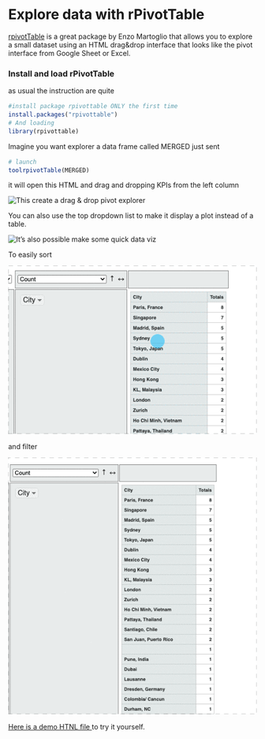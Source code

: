 # Explore data with rPivotTable

[rpivotTable](https://cran.r-project.org/web/packages/rpivotTable/vignettes/rpivotTableIntroduction.html)  is a great package by Enzo Martoglio that allows you to explore a small dataset using an HTML drag&drop interface that looks like the pivot interface from Google Sheet or Excel.

### Install and load rPivotTable <a id="4-explore-crawled-data-with-rpivottable"></a>

as usual the instruction are quite

```r
#install package rpivottable ONLY the first time
install.packages("rpivottable")
# And loading 
library(rpivottable)
```

Imagine you want explorer a data frame called MERGED just sent

```r
# launch 
toolrpivotTable(MERGED)
```

it will open this HTML and drag and dropping KPIs from the left column

![This create a drag &amp; drop pivot explorer](https://www.gokam.co.uk/wp-content/uploads/2020/08/LgfVsFu6NL.gif)

You can also use the top dropdown list to make it display a plot instead of a table.

![It&#x2019;s also possible make some quick data viz](https://www.gokam.co.uk/wp-content/uploads/2020/08/UmtYC25Kdh.gif)

To easily sort

![](.gitbook/assets/sort.gif)

and filter

![](.gitbook/assets/filter.gif)



[Here is a demo HTNL file ](https://www.gokam.co.uk/rpivottable.html)to try it yourself.

